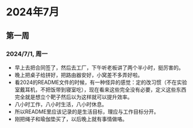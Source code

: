 # 2024年7月
## 第一周
### 2024/7/1, 周一
- 早上去把合同签了，然后去工厂，下午听老板讲了两个半小时，挺厉害的。
- 晚上把桌子给拼好，把路由器安好，小窝差不多弄好啦。
- 看2024的README文件的时候，有一种怪异的感觉：定的改习惯（不在实验室戴耳机，不把饭带到寝室吃），现在看来这些完全没有必要，定义这些东西完全就是想立个靶子然后以为这样就可以提升效率。
- 八小时工作，八小时生活，八小时休息。
- 所以README里应该记录的是生活目标，理应与工作目标分开。
- 刚把绳子和瑜伽垫买了，以后晚上就有事情做咯。
